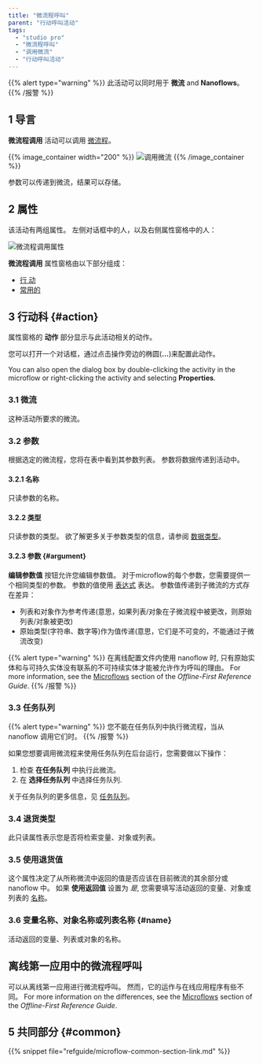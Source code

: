 ```yaml
---
title: "微流程呼叫"
parent: "行动呼叫活动"
tags:
  - "studio pro"
  - "微流程呼叫"
  - "调用微流"
  - "行动呼叫活动"
---
```


{{% alert type="warning" %}}
此活动可以同时用于 **微流** and **Nanoflows**。
{{% /报警 %}}

## 1 导言

**微流程调用** 活动可以调用 [微流程](microflows)。

{{% image_container width="200" %}}
![调用微流](attachments/action-call-activities/microflow-call.png)
{{% /image_container %}}

参数可以传递到微流，结果可以存储。

## 2 属性

该活动有两组属性。 左侧对话框中的人，以及右侧属性窗格中的人：

![微流程调用属性](attachments/action-call-activities/microflow-call-properties.png)

**微流程调用** 属性窗格由以下部分组成：

* [行 动](#action)
* [常用的](#common)

## 3 行动科 {#action}

属性窗格的 **动作** 部分显示与此活动相关的动作。

您可以打开一个对话框，通过点击操作旁边的椭圆(**…**)来配置此动作。

You can also open the dialog box by double-clicking the activity in the microflow or right-clicking the activity and selecting **Properties**.

### 3.1 微流

这种活动所要求的微流。

### 3.2 参数

根据选定的微流程，您将在表中看到其参数列表。 参数将数据传递到活动中。

#### 3.2.1 名称

只读参数的名称。

#### 3.2.2 类型

只读参数的类型。 欲了解更多关于参数类型的信息，请参阅 [数据类型](data-types)。

#### 3.2.3 参数 {#argument}

**编辑参数值** 按钮允许您编辑参数值。 对于microflow的每个参数，您需要提供一个相同类型的参数。 参数的值使用 [表达式](expressions) 表达。 参数值传递到子微流的方式存在差异：

  * 列表和对象作为参考传递(意思，如果列表/对象在子微流程中被更改，则原始列表/对象被更改)
  * 原始类型(字符串、数字等)作为值传递(意思，它们是不可变的，不能通过子微流改变)

{{% alert type="warning" %}}
在离线配置文件内使用 nanoflow 时, 只有原始实体和与可持久实体没有联系的不可持续实体才能被允许作为呼叫的理由。 For more information, see the [Microflows](offline-first#microflows) section of the *Offline-First Reference Guide*.
{{% /报警 %}}

### 3.3 任务队列

{{% alert type="warning" %}}
您不能在任务队列中执行微流程，当从 nanoflow 调用它们时。
{{% /报警 %}}

如果您想要调用微流程来使用任务队列在后台运行，您需要做以下操作：

1. 检查 **在任务队列** 中执行此微流。
2. 在 **选择任务队列** 中选择任务队列.

关于任务队列的更多信息，见 [任务队列](task-queue)。

### 3.4 退货类型

此只读属性表示您是否将检索变量、对象或列表。

### 3.5 使用退货值

这个属性决定了从所称微流中返回的值是否应该在目前微流的其余部分或nanoflow 中。 如果 **使用返回值** 设置为 *是*, 您需要填写活动返回的变量、对象或列表的 [名称](#name)。

### 3.6 变量名称、对象名称或列表名称 {#name}

活动返回的变量、列表或对象的名称。

## 离线第一应用中的微流程呼叫

可以从离线第一应用进行微流程呼叫。 然而，它的运作与在线应用程序有些不同。 For more information on the differences, see the [Microflows](offline-first#microflows) section of the *Offline-First Reference Guide*.

## 5 共同部分 {#common}

{{% snippet file="refguide/microflow-common-section-link.md" %}}
